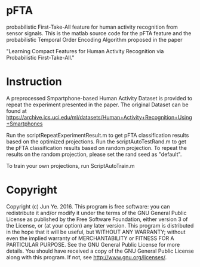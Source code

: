 # pFTA
probabilistic First-Take-All feature for human activity recognition from sensor signals. This is the matlab source code for the pFTA feature and the probabilistic Temporal Order Encoding Algorithm proposed in the paper

"Learning Compact Features for Human Activity Recognition via Probabilistic First-Take-All."

# Instruction

A preprocessed Smpartphone-based Human Activity Dataset is provided to repeat the experiment presented in the paper.
The original Dataset can be found at https://archive.ics.uci.edu/ml/datasets/Human+Activity+Recognition+Using+Smartphones

Run the scriptRepeatExperimentResult.m to get pFTA classification results based on the optimized projections.
Run the scriptAutoTestRand.m to get the pFTA classification results based on random projection.
To repeat the results on the random projection, please set the rand seed as "default".

To train your own projections, run ScriptAutoTrain.m


# Copyright

Copyright (c) Jun Ye. 2016.
This program is free software: you can redistribute it and/or modify it under the terms of the GNU General Public License as published by the Free Software Foundation, either version 3 of the License, or (at your option) any later version. This program is distributed in the hope that it will be useful, but WITHOUT ANY WARRANTY; without even the implied warranty of MERCHANTABILITY or FITNESS FOR A PARTICULAR PURPOSE. See the GNU General Public License for more details. You should have received a copy of the GNU General Public License along with this program. If not, see http://www.gnu.org/licenses/.
